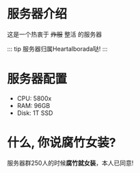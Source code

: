 # 服务器介绍
这是一个热衷于 ~~炸服~~ 整活 的服务器

::: tip
服务器归属Heartalborada哒!
:::

# 服务器配置
- CPU: 5800x
- RAM: 96GB
- Disk: 1T SSD

# 什么, 你说腐竹女装?
服务器群250人的时候**腐竹就女装**，本人已同意!